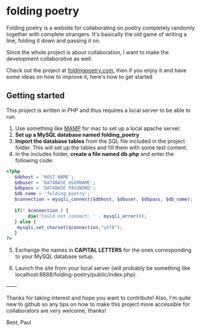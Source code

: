 # folding poetry

Folding poetry is a website for collaborating on poetry completely randomly together with complete strangers. It's basically the old game of writing a line, folding it down and passing it on. 

Since the whole project is about collaboration, I want to make the development collaborative as well.

Check out the project at [foldingpoetry.com](http://www.foldingpoetry.com), then if you enjoy it and have some ideas on how to improve it, here's how to get started

## Getting started
This project is written in PHP and thus requires a local server to be able to run. 
1. Use something like [MAMP](https://www.mamp.info/en/downloads/#mac) for mac to set up a local apache server. 
2. **Set up a MySQL database named folding_poetry**
3. **Import the database tables** from the SQL file included in the project folder. This will set up the tables and fill them with some test content.
4. In the includes folder, **create a file named db.php** and enter the following code:

```PHP
<?php
   $dbhost = 'HOST NAME';
   $dbuser = 'DATABASE USERNAME';
   $dbpass = 'DATABASE PASSWORD';
   $db_name = 'folding_poetry';
   $connection = mysqli_connect($dbhost, $dbuser, $dbpass, $db_name);
   
   if(! $connection ) {
     	die('Could not connect: ' . mysqli_error());
   } else {
   	mysqli_set_charset($connection,"utf8");
   }
?>
```
5. Exchange the names in **CAPITAL LETTERS** for the ones corresponding to your MySQL database setup.

6. Launch the site from your local server (will probably be something like localhost:8888/folding-poetry/public/index.php).

——

Thanks for taking interest and hope you want to contribute! Also, I'm quite new to github so any tips on how to make this project more accessible for collaborators are very welcome, thanks!

Best, 
Paul


